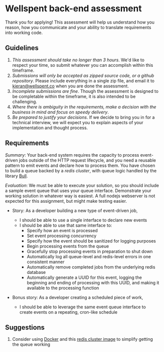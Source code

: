 # Wellspent back-end assessment

Thank you for applying! This assessment will help us understand how you reason, how you communicate and your ability to translate requirements into working code.

## Guidelines

1. *This assessment should take no longer than 3 hours*. We'd like to respect your time, so submit whatever you can accomplish within this timeframe.
2. *Submissions will only be accepted as zipped source code, or a github repository*. Please include everything in a single zip file, and email it to kieran@wellspent.co when you are done the assessment.
3. *Incomplete submissions are fine*. Though the assessment is designed to be completable within the timeframe, it is also intended to be challenging.
4. *Where there is ambiguity in the requirements, make a decision with the business in mind and focus on speedy delivery*.
5. *Be prepared to justify your decisions*. If we decide to bring you in for a technical interview, we will expect you to explain aspects of your implementation and thought process.

## Requirements

*Summary*: Your back-end system requires the capacity to process event-driven jobs outside of the HTTP request lifecycle, and you need a reusable pattern to emit events and declare how to process them. You have chosen to build a queue backed by a _redis cluster_, with queue logic handled by the library [Bull](https://github.com/OptimalBits/bull).

*Evaluation*: We must be able to execute your solution, so you should include a sample event queue that uses your queue interface. Demonstrate your working solution in whatever way is easiest. A full nodejs webserver is not expected for this assignment, but might make testing easier.

* Story: As a developer building a new type of event-driven job,
    * I should be able to use a single interface to declare new events
    * I should be able to use that same interface to:
        * Specify how an event is processed
        * Set event processing concurrency
        * Specify how the event should be sanitized for logging purposes
        * Begin processing events from the queue
        * Gracefully stop processing events in preparation to shut down
        * Automatically log all queue-level and redis-level errors in one consistent manner
        * Automatically remove completed jobs from the underlying redis database
        * Automatically generate a UUID for this event, logging the beginning and ending of processing with this UUID, and making it available to the processing function

* Bonus story: As a developer creating a scheduled piece of work,
    * I should be able to leverage the same event queue interface to create events on a repeating, cron-like schedule

## Suggestions

1. Consider using [Docker](https://docs.docker.com/) and this [redis cluster image](https://github.com/Grokzen/docker-redis-cluster) to simplify getting the queue working





